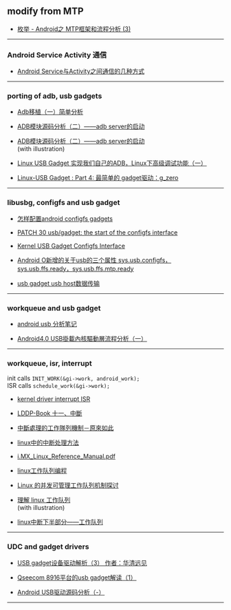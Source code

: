 ## modify from MTP

* [枚举 - Android之 MTP框架和流程分析 (3)](https://blog.csdn.net/u011279649/article/details/40950799)





----------------------------------------------------------
### Android Service Activity 通信
* [Android Service与Activity之间通信的几种方式](https://blog.csdn.net/xiaanming/article/details/9750689)





----------------------------------------------------------
### porting of adb, usb gadgets

* [Adb移植（一）简单分析](https://blog.csdn.net/mirkerson/article/details/32306955)

* [ADB模块源码分析（二）——adb server的启动](http://www.apkbus.com/blog-50331-54621.html)

* [ADB模块源码分析（二）——adb server的启动](https://blog.csdn.net/xiaoyida11/article/details/51322193)   
(with illustration)

* [Linux USB Gadget 实现我们自己的ADB，Linux下高级调试功能（一）](https://blog.csdn.net/ShuoWangLiangXian/article/details/38363151)

* [Linux-USB Gadget : Part 4: 最简单的 gadget驱动：g_zero](https://blog.csdn.net/zjujoe/article/details/2675095)







----------------------------------------------------------
### libusbg, configfs and usb gadget

* [怎样配置android configfs gadgets](https://blog.csdn.net/csdn66_2016/article/details/79614807)

* [PATCH 30 usb/gadget: the start of the configfs interface](https://www.spinics.net/lists/linux-usb/msg76388.html)

* [Kernel USB Gadget Configfs Interface](https://events.static.linuxfound.org/sites/events/files/slides/USB%20Gadget%20Configfs%20API_0.pdf)

* [Android O新增的关于usb的三个属性 sys.usb.configfs，sys.usb.ffs.ready，sys.usb.ffs.mtp.ready](https://blog.csdn.net/u014135607/article/details/80011192)

* [usb gadget usb host数据传输](https://blog.csdn.net/weixin_38123672/article/details/75126375)







----------------------------------------------------------
### workqueue and usb gadget

* [android usb 分析笔记](https://blog.csdn.net/cfy_phonex/article/details/22654439)

* [Android4.0 USB掛載內核驅動層流程分析（一）](https://www.dayexie.com/detail652694.html)



----------------------------------------------------------
### workqueue, isr, interrupt  
init calls `INIT_WORK(&gi->work, android_work);`  
ISR calls `schedule_work(&gi->work);`  
* [kernel driver interrupt ISR](https://www.ptt.cc/bbs/LinuxDev/M.1489760401.A.565.html)

* [LDDP-Book 十一、中斷](http://silverfoxkkk.pixnet.net/blog/post/45000257-lddp%3A%E5%8D%81%E4%B8%80%E3%80%81%E4%B8%AD%E6%96%B7)

* [中斷處理的工作隊列機制－原來如此](http://blog.xuite.net/tzeng015/twblog/113271950-%E4%B8%AD%E6%96%B7%E8%99%95%E7%90%86%E7%9A%84%E5%B7%A5%E4%BD%9C%E9%9A%8A%E5%88%97%E6%A9%9F%E5%88%B6%EF%BC%8D%E5%8E%9F%E4%BE%86%E5%A6%82%E6%AD%A4)

* [linux中的中断处理方法](http://blog.51cto.com/11674570/1951161)

* [i.MX_Linux_Reference_Manual.pdf](file:///home/jason/Downloads/i.MX_Linux_Reference_Manual.pdf)

* [linux工作队列编程](https://blog.csdn.net/scottgly/article/details/6846824)

* [Linux 的并发可管理工作队列机制探讨](https://www.ibm.com/developerworks/cn/linux/l-cn-cncrrc-mngd-wkq/)

* [理解 linux 工作队列](https://blog.csdn.net/sinat_30545941/article/details/72871596)   
(with illustration)

* [linux中断下半部分——工作队列](https://blog.csdn.net/u013686805/article/details/21003329)






----------------------------------------------------------
### UDC and gadget drivers

* [USB gadget设备驱动解析（3） 作者：华清远见](http://emb.hqyj.com/Column/Column141.htm)

* [Qseecom 8916平台的usb gadget解读（1）](https://blog.csdn.net/u013308744/article/details/52368739)

* [Android USB驱动源码分析（-）](https://blog.csdn.net/weijory/article/details/75500697)



----------------------------------------------------------
